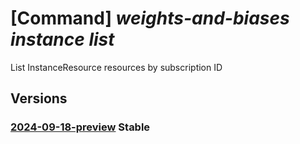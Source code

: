 # [Command] _weights-and-biases instance list_

List InstanceResource resources by subscription ID

## Versions

### [2024-09-18-preview](/Resources/mgmt-plane/L3N1YnNjcmlwdGlvbnMve30vcHJvdmlkZXJzL21pY3Jvc29mdC53ZWlnaHRzYW5kYmlhc2VzL2luc3RhbmNlcw==/2024-09-18-preview.xml) **Stable**

<!-- mgmt-plane /subscriptions/{}/providers/microsoft.weightsandbiases/instances 2024-09-18-preview -->
<!-- mgmt-plane /subscriptions/{}/resourcegroups/{}/providers/microsoft.weightsandbiases/instances 2024-09-18-preview -->
